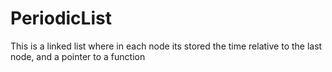 # PeriodicList

This is a linked list where in each node its stored the time relative to the last node, and a pointer to a function
